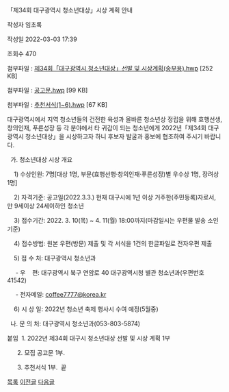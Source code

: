 



「제34회 대구광역시 청소년대상」시상 계획 안내





작성자
임초록


작성일
2022-03-03 17:39


조회수
470


첨부파일 : [제34회「대구광역시 청소년대상」선발 및 시상계획(송부용).hwp](https://computer.knu.ac.kr/pack/bbs/down.php?f_name=Q0dUVllEWFZYVXdNeRcTbktTVQ==&o_name=제34회「대구광역시청소년대상」선발및시상계획(송부용).hwp&tbl=Site_BBS_25) [252 KB]  

첨부파일 : [공고문.hwp](https://computer.knu.ac.kr/pack/bbs/down.php?f_name=QEdUVllEWFZYVXdNeRcTbktTVQ==&o_name=공고문.hwp&tbl=Site_BBS_25) [99 KB]  

첨부파일 : [추천서식(1~6).hwp](https://computer.knu.ac.kr/pack/bbs/down.php?f_name=QUdUVllEWFZYVXdNeRcTbktTVQ==&o_name=추천서식(1~6).hwp&tbl=Site_BBS_25) [67 KB]


﻿﻿대구광역시에서 지역 청소년들의 건전한 육성과 올바른 청소년상 정립을 위해 효행선생, 창의인재, 푸른성장 등 각 분야에서 타 귀감이 되는 청소년에게 2022년「제34회 대구광역시 청소년대상」을 시상하고자 하니 후보자 발굴과 홍보에 협조하여 주시기 바랍니다.  


  가. 청소년대상 시상 개요

    1) 수상인원: 7명[대상 1명, 부문(효행선행·창의인재·푸른성장)별 우수상 1명, 장려상 1명]

    2) 자격기준: 공고일(2022.3.3.) 현재 대구시에 1년 이상 거주한(주민등록)자로서, 만 9세이상 24세이하인 청소년

    3) 접수기간: 2022. 3. 10(목) ~ 4. 11(월) 18:00까지(마감일시는 우편물 발송 소인 기준)

    4) 접수방법: 원본 우편(방문) 제출 및 각 서식을 1건의 한글파일로 전자우편 제출 

    5) 접 수 처: 대구광역시 청소년과

     - 우    편: 대구광역시 북구 연암로 40 대구광역시청 별관 청소년과(우편번호 41542)

     - 전자메일: coffee7777@korea.kr

    6) 시 상 일: 2022년 청소년 축제 행사시 수여 예정(5월중)

  나. 문 의 처: 대구광역시 청소년과(053-803-5874)

  


붙임  1. 2022년 제34회 대구시 청소년대상 선발 및 시상 계획 1부

      2. 모집 공고문 1부.

      3. 추천서식 1부.  끝







[목록](https://computer.knu.ac.kr/06_sub/02_sub.html?key=&keyfield=&category=&page=1&bbs_code=Site_BBS_25)
[이전글](https://computer.knu.ac.kr/06_sub/02_sub.html?bbs_cmd=view&page=1&key=&keyfield=&category=&no=3713&bbs_code=Site_BBS_25)
[다음글](https://computer.knu.ac.kr/06_sub/02_sub.html?bbs_cmd=view&page=1&key=&keyfield=&category=&no=3715&bbs_code=Site_BBS_25)





